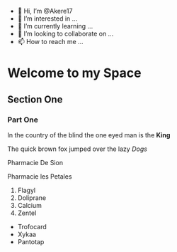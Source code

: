 - 👋 Hi, I’m @Akere17
- 👀 I’m interested in ...
- 🌱 I’m currently learning ...
- 💞️ I’m looking to collaborate on ...
- 📫 How to reach me ...

<!---
Akere17/Akere17 is a ✨ special ✨ repository because its `README.md` (this file) appears on your GitHub profile.
You can click the Preview link to take a look at your changes.
--->
<h1>Welcome to my <strong>Space</strong></h1>

<h2>Section One</p>
<h3>Part One</h3>
<p>In the country of the blind the one eyed man is the <strong>King</strong></p>

<p>The quick brown fox jumped over the lazy <em>Dogs</em></p>
<p>
  Pharmacie De Sion
</p>
<p>
  Pharmacie les Petales
  <ol>
  <li>Flagyl</li>
  <li>Doliprane</li>
  <li>Calcium</li>
  <li>Zentel</li>
  </ol>
  <ul>
  <li>Trofocard</li>
  <li>Xykaa</li>
  <li>Pantotap</li>
  </ul>
</p>
